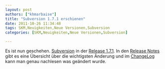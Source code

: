 ```yaml
---
layout: post
authors: ["khmarbaise"]
title: "Subversion 1.7.1 erschienen"
date: 2011-10-26 11:34:48
tags: SKM,Neuigkeiten,Neue Versionen,Subversion
categories: [SKM,Neuigkeiten,Neue Versionen,Subversion]

---
```

Es ist nun geschehen. <a href="http://subversion.apache.org">Subversion</a> in der <a href="http://svn.haxx.se/dev/archive-2011-10/0347.shtml">Release 1.7.1</a>. In den <a href="http://subversion.apache.org/docs/release-notes/1.7.html">Release Notes</a> gibt es eine Übersicht über die wichtigsten Änderung und im <a href="http://svn.apache.org/repos/asf/subversion/tags/1.7.1/CHANGES">ChangeLog</a> kann man genau nachlesen was geändert wurde.
